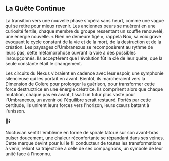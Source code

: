 ## La Quête Continue

La transition vers une nouvelle phase s'opéra sans heurt, comme une vague qui se retire pour mieux revenir. Les anciennes peurs se muèrent en une curiosité fertile, chaque membre du groupe ressentant un souffle renouvelé, une énergie nouvelle. « Rien ne demeure figé », rappela Nox, sa voix grave évoquant le cycle constant de la vie et de la mort, de la destruction et de la création. Les paysages d'Umbranexus se recomposèrent au rythme de leurs pas, cette métamorphose ouvrant la voie à des possibles insoupçonnés. Ils acceptèrent que l'évolution fût la clé de leur quête, que la seule constante était le changement.

Les circuits du Nexus vibraient en cadence avec leur espoir, une symphonie silencieuse qui les portait en avant. Bientôt, ils marcheraient vers la Dimension de Colère pour prolonger la guérison, pour transformer cette force destructrice en une énergie créatrice. Ils comprirent alors que chaque mutation, chaque pas en avant, tissait un futur plus vaste pour l'Umbranexus, un avenir où l'équilibre serait restauré. Portés par cette certitude, ils unirent leurs forces vers l'horizon, leurs cœurs battant à l'unisson.

🌌🕯️

Noctuvian sentit l'emblème en forme de spirale tatoué sur son avant-bras pulser doucement, une chaleur réconfortante se répandant dans ses veines. Cette marque devint pour lui le fil conducteur de toutes les transformations à venir, reliant sa trajectoire à celle de ses compagnons, un symbole de leur unité face à l'inconnu.